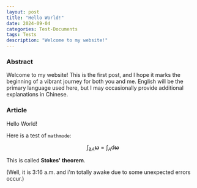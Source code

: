 ```yaml
---
layout: post
title: "Hello World!"
date: 2024-09-04
categories: Test-Documents
tags: Tests
description: "Welcome to my website!"
---
```

### Abstract

Welcome to my website! This is the first post, and I hope it marks the beginning of a vibrant journey for both you and me. English will be the primary language used here, but I may occasionally provide additional explanations in Chinese. 

### Article

Hello World!

Here is a test of `mathmode`:

$$ \int_{\partial A}\mathbf{\omega} =\int_A \mathrm d \mathbf{\omega}$$

This is called **Stokes' theorem**.

(Well, it is 3:16 a.m. and i'm totally awake due to some unexpected errors occur.)